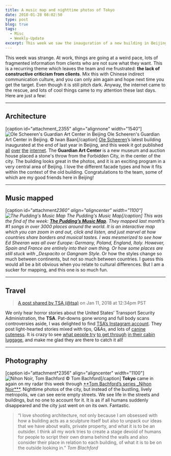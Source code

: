 ```yaml
---
title: A music map and nighttime photos of Tokyo
date: 2018-01-28 08:02:50
type: post
blog: true
tags:
  - Misc
  - Weekly-Update
excerpt: This week we saw the inauguration of a new building in Beijing, an amazing music map, and some eerie nighttime photos of Tokyo.
---
```


This week was strange. At work, things are going at a weird pace, lots of fragmented information from clients who are not sure what they want. This is a recurring theme which leaves the team and me frustrated: **the lack of constructive criticism from clients**. Mix this with Chinese indirect communication culture, and you can only aim again and hope next time you get the target. Even though it is still pitch dark. Anyway, the internet came to the rescue, and lots of cool things came to my attention these last days. Here are just a few:

---

## Architecture

\[caption id="attachment_2355" align="alignnone" width="1540"\]![Ole Scheeren's Guardian Art Center in Beijing](https://theforeignarchitect.com/wp-content/uploads/2018/01/new-image_1.jpg) Ole Scheeren's Guardian Art Center in Beijing. © Iwan Baan\[/caption\] [Ole Scheeren](http://buro-os.com/)’s latest building inaugurated at the end of last year in Beijing, and this week it got published [all](https://www.archdaily.com/887675/guardian-art-center-in-beijing-buro-ole-scheeren 'ArchDaily') [over](https://www.dezeen.com/2018/01/24/ole-scheeren-guardian-art-center-museum-beijing-forbidden-city-hutongs/ 'Dezeen') [the](https://www.wallpaper.com/architecture/buro-ole-scheeren-guardian-art-center-beijing-completes 'Wallpaper*') [internet](https://www.designboom.com/architecture/buro-ole-scheeren-guardian-art-center-beijing-china-01-24-2018/ 'designboom'). The **Guardian Art Center** is a new museum and auction house placed a stone's throw from the Forbidden City, in the center of the city. The building looks great in the photos, and it is an exciting program in a very central area of Beijing. I love the different facade types and how it fits within the context of the old building. Congratulations to the team, some of which are my good friends here in Beijing!

---

## Music mapped

\[caption id="attachment*2360" align="aligncenter" width="1100"\]![The Pudding's Music Map](https://theforeignarchitect.com/wp-content/uploads/2018/01/Screen-Shot-2018-01-28-at-14.29.18-1100x271.png) The Pudding's Music Map\[/caption\] This was the find of the week: [**The Pudding’s Music Map**](https://pudding.cool/2018/01/music-map/ "The Pudding's Music Map"). They mapped last month’s #1 songs in over 3000 places around the world. It is an interactive map which you can zoom in and out, click and listen, and just marvel at how countries share borders and musical tastes. I was mesmerized to see how Ed Sheeran was all over Europe: Germany, Poland, England, Italy. However, Spain and France are entirely into their own thing. Or how some places are still stuck with \_Despacito* or _Gangnam Style_. Or how the styles change so much between continents, but not so much between countries. I guess this would all be a bit obvious when you relate to cultural differences. But I am a sucker for mapping, and this one is so much fun.

---

## Travel

> [A post shared by TSA (@tsa)](https://www.instagram.com/p/Bd0qEQpHKnw/) on Jan 11, 2018 at 12:34pm PST

We only hear horror stories about the United States’ Transport Security Administration, the **TSA**. Pat-downs gone wrong and full body scans controversies aside, I was delighted to find [TSA’s Instagram account](https://www.instagram.com/tsa/ 'TSA Instagram account'). They post light-hearted stories mixed with tips, Q&As, and lots of [canine cuteness](https://www.instagram.com/p/BeTJan-Hzkc/?taken-by=tsa). It is crazy to see [what people try](https://www.instagram.com/p/BdvsHYenHYU/?taken-by=tsa) [to get through](https://www.instagram.com/p/Bd0qEQpHKnw/?taken-by=tsa) [in their cabin luggage](https://www.instagram.com/p/BdDg2CZH3Uc/?taken-by=tsa), and make me glad they are there to catch it all!

---

## Photography

\[caption id="attachment*2356" align="aligncenter" width="1100"\]![Nihon Noir, Tom Bachford](https://theforeignarchitect.com/wp-content/uploads/2018/01/f5d43d20339d4644-FujiTv-1100x734.jpg) © Tom Bachford\[/caption\] **Tokyo** came in again on my radar this week through [\*\*Tom Bachford’s series \_Nihon Noir*\*\*](http://www.tomblachford.com/nihon-noir "Nihon Noir, by Tom Blachford"). Nighttime photos of the city, but instead of the bustling, lively metropolis, we can see eerie empty streets. We see life in the streets and buildings, but no one to account for it. It is as if all humans suddenly disappeared and the city just went on on its own. Fantastic.

> “I love shooting architecture, not only because I am obsessed with how a building acts as a sculpture itself but also to unpack our ideas that we have about walls, private property, and what it is to be an outsider. I think all my work tries to create a stage devoid of humans for people to script their own drama behind the walls and also consider their place in relation to each building, of what it is to be on the outside looking in.” _Tom Blachford_
